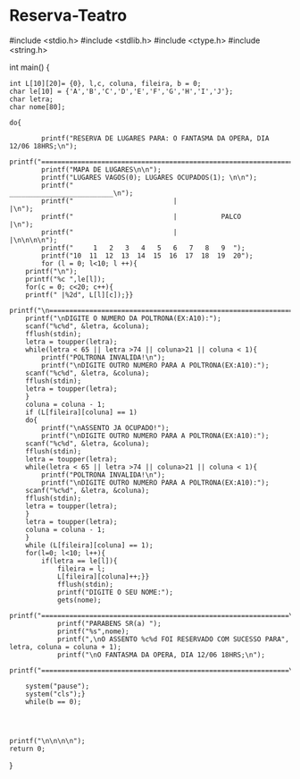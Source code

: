 # Reserva-Teatro
#include <stdio.h>
#include <stdlib.h>
#include <ctype.h>
#include <string.h>

int main()
{

    int L[10][20]= {0}, l,c, coluna, fileira, b = 0;
    char le[10] = {'A','B','C','D','E','F','G','H','I','J'};
    char letra;
    char nome[80];

    do{

            printf("RESERVA DE LUGARES PARA: O FANTASMA DA OPERA, DIA 12/06 18HRS;\n");
            printf("====================================================================================\n");
            printf("MAPA DE LUGARES\n\n");
            printf("LUGARES VAGOS(0); LUGARES OCUPADOS(1); \n\n");
            printf("                          __________________________\n");
            printf("                         |                          |\n");
            printf("                         |           PALCO          |\n");
            printf("                         |                          |\n\n\n\n");
            printf("     1   2   3   4   5   6   7   8   9  ");
            printf("10  11  12  13  14  15  16  17  18  19  20");
            for (l = 0; l<10; l ++){
        printf("\n");
        printf("%c ",le[l]);
        for(c = 0; c<20; c++){
        printf(" |%2d", L[l][c]);}}
        printf("\n====================================================================================\n");
        printf("\nDIGITE O NUMERO DA POLTRONA(EX:A10):");
        scanf("%c%d", &letra, &coluna);
        fflush(stdin);
        letra = toupper(letra);
        while(letra < 65 || letra >74 || coluna>21 || coluna < 1){
            printf("POLTRONA INVALIDA!\n");
            printf("\nDIGITE OUTRO NUMERO PARA A POLTRONA(EX:A10):");
        scanf("%c%d", &letra, &coluna);
        fflush(stdin);
        letra = toupper(letra);
        }
        coluna = coluna - 1;
        if (L[fileira][coluna] == 1)
        do{
            printf("\nASSENTO JA OCUPADO!");
            printf("\nDIGITE OUTRO NUMERO PARA A POLTRONA(EX:A10):");
        scanf("%c%d", &letra, &coluna);
        fflush(stdin);
        letra = toupper(letra);
        while(letra < 65 || letra >74 || coluna>21 || coluna < 1){
            printf("POLTRONA INVALIDA!\n");
            printf("\nDIGITE OUTRO NUMERO PARA A POLTRONA(EX:A10):");
        scanf("%c%d", &letra, &coluna);
        fflush(stdin);
        letra = toupper(letra);
        }
        letra = toupper(letra);
        coluna = coluna - 1;
        }
        while (L[fileira][coluna] == 1);
        for(l=0; l<10; l++){
            if(letra == le[l]){
                fileira = l;
                L[fileira][coluna]++;}}
                fflush(stdin);
                printf("DIGITE O SEU NOME:");
                gets(nome);
                printf("==============================================================\n");
                printf("PARABENS SR(a) ");
                printf("%s",nome);
                printf(",\nO ASSENTO %c%d FOI RESERVADO COM SUCESSO PARA", letra, coluna = coluna + 1);
                printf("\nO FANTASMA DA OPERA, DIA 12/06 18HRS;\n");
                printf("==============================================================\n");

        system("pause");
        system("cls");}
        while(b == 0);




    printf("\n\n\n\n");
    return 0;
}
